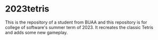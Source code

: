 # 2023tetris
This is the repository of a student from BUAA and this repository is for college of software's summer term of 2023.
It recreates the classic Tetris and adds some new gameplay.

